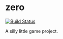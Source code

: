 # zero

[![Build Status](https://travis-ci.org/PiotrJustyna/zero.svg?branch=master)](https://travis-ci.org/PiotrJustyna/zero)

A silly little game project.

